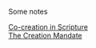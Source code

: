 Some notes

[Co-creation in Scripture](co-creation-in-scripture)  
[The Creation Mandate](creation-mandate)
